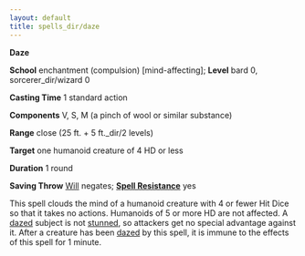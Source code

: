 ```yaml
---
layout: default
title: spells_dir/daze
---
```

 **Daze**

**School** enchantment (compulsion) [mind-affecting]; **Level** bard 0, sorcerer_dir/wizard 0

**Casting Time** 1 standard action

**Components** V, S, M (a pinch of wool or similar substance)

**Range** close (25 ft. + 5 ft._dir/2 levels)

**Target** one humanoid creature of 4 HD or less

**Duration** 1 round

**Saving Throw** [Will](../../combat#_will) negates; **[Spell Resistance](../../glossary#_spell-resistance)** yes

This spell clouds the mind of a humanoid creature with 4 or fewer Hit Dice so that it takes no actions. Humanoids of 5 or more HD are not affected. A [dazed](../../glossary#_dazed) subject is not [stunned](../../glossary#_stunned), so attackers get no special advantage against it. After a creature has been [dazed](../../glossary#_dazed) by this spell, it is immune to the effects of this spell for 1 minute.

